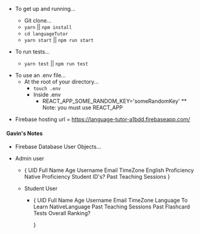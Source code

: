 * To get up and running...

  * Git clone...
  * `yarn` || `npm install`
  * `cd languageTutor`
  * `yarn start` || `npm run start`

- To run tests...

  * `yarn test` || `npm run test`

* To use an .env file...
  * At the root of your directory...
    * `touch .env`
    * Inside .env
      * REACT_APP_SOME_RANDOM_KEY='someRandomKey'
        \*\* Note: you must use REACT_APP

- Firebase hosting url = https://language-tutor-a1bdd.firebaseapp.com/

#### Gavin's Notes

* Firebase Database User Objects...
* Admin user

  * { UID
    Full Name
    Age
    Username
    Email
    TimeZone
    English Proficiency
    Native Proficiency
    Student ID's?
    Past Teaching Sessions
    }

  * Student User

    * { UID
      Full Name
      Age
      Username
      Email
      TimeZone
      Language To Learn
      NativeLanguage
      Past Teaching Sessions
      Past Flashcard Tests
      Overall Ranking?

      }
